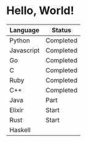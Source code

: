 # Hello, World!



**Language**|**Status**|
------------|----------|
Python|Completed|
Javascript|Completed|
Go|Completed|
C|Completed|
Ruby|Completed|
C++|Completed|
Java|Part|
Elixir|Start|
Rust|Start|
Haskell||